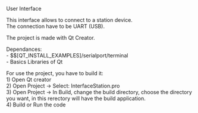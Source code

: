 User Interface

This interface allows to connect to a station device.<br />
The connection have to be UART (USB).

The project is made with Qt Creator.<br />

Dependances: <br />
    - $$[QT_INSTALL_EXAMPLES]/serialport/terminal<br />
    - Basics Libraries of Qt<br />

For use the project, you have to build it:<br />
    1)  Open Qt creator<br />
    2) Open Project -> Select: InterfaceStation.pro<br />
    3) Open Project -> In Build, change the build directory, choose the directory you want, in this rerectory will have the build application.<br />
    4) Build or Run the code <br />

